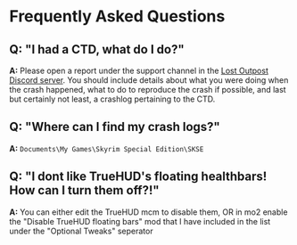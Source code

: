 # Frequently Asked Questions

## Q: "I had a CTD, what do I do?"

**A:** Please open a report under the support channel in the [Lost Outpost Discord server](https://discord.gg/WF66mMu). You should include details about what you were doing when the crash happened, what to do to reproduce the crash if possible, and last but certainly not least, a crashlog pertaining to the CTD.

## Q: "Where can I find my crash logs?"

**A:** `Documents\My Games\Skyrim Special Edition\SKSE`

## Q: "I dont like TrueHUD's floating healthbars! How can I turn them off?!"

**A:** You can either edit the TrueHUD mcm to disable them, OR in mo2 enable the "Disable TrueHUD floating bars" mod that I have included in the list under the "Optional Tweaks" seperator